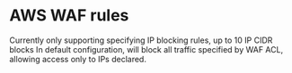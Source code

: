 # AWS WAF rules

Currently only supporting specifying IP blocking rules, up to 10 IP CIDR blocks
In default configuration, will block all traffic specified by WAF ACL, allowing access only to IPs declared.


